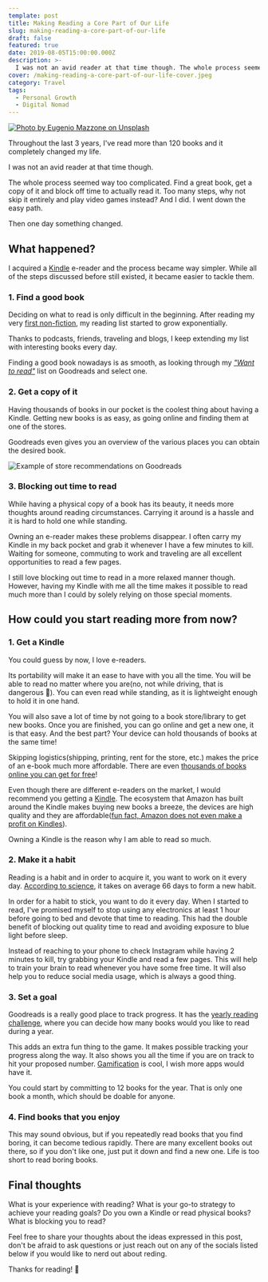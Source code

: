 ```yaml
---
template: post
title: Making Reading a Core Part of Our Life
slug: making-reading-a-core-part-of-our-life
draft: false
featured: true
date: 2019-08-05T15:00:00.000Z
description: >-
  I was not an avid reader at that time though. The whole process seemed way too complicated. Find a great book, get a copy of it and block off time to actually read it. Too many steps, why not skip it?
cover: /making-reading-a-core-part-of-our-life-cover.jpeg
category: Travel
tags:
  - Personal Growth
  - Digital Nomad
---
```


[![Photo by Eugenio Mazzone on Unsplash](/making-reading-a-core-part-of-our-life-cover.jpeg)](https://unsplash.com/@eugi1492?utm_source=unsplash&utm_medium=referral&utm_content=creditCopyText)

Throughout the last 3 years, I've read more than 120 books and it completely changed my life.

I was not an avid reader at that time though.

The whole process seemed way too complicated. Find a great book, get a copy of it and block off time to actually read it. Too many steps, why not skip it entirely and play video games instead? And I did. I went down the easy path.

Then one day something changed.

## What happened?

I acquired a [Kindle](https://amzn.to/2JOiofh) e-reader and the process became way simpler. While all of the steps discussed before still existed, it became easier to tackle them.

### 1\. Find a good book

Deciding on what to read is only difficult in the beginning. After reading my very [first non-fiction](https://www.goodreads.com/book/show/35210.How_to_Talk_to_Anyone), my reading list started to grow exponentially.

Thanks to podcasts, friends, traveling and blogs, I keep extending my list with interesting books every day.

Finding a good book nowadays is as smooth, as looking through my [_"Want to read"_](https://www.goodreads.com/review/list/52810400) list on Goodreads and select one.

### 2\. Get a copy of it

Having thousands of books in our pocket is the coolest thing about having a Kindle. Getting new books is as easy, as going online and finding them at one of the stores.

Goodreads even gives you an overview of the various places you can obtain the desired book.

![Example of store recommendations on Goodreads](/goodreads-store-recommendation.png)

### 3\. Blocking out time to read

While having a physical copy of a book has its beauty, it needs more thoughts around reading circumstances. Carrying it around is a hassle and it is hard to hold one while standing.

Owning an e-reader makes these problems disappear. I often carry my Kindle in my back pocket and grab it whenever I have a few minutes to kill. Waiting for someone, commuting to work and traveling are all excellent opportunities to read a few pages.

I still love blocking out time to read in a more relaxed manner though. However, having my Kindle with me all the time makes it possible to read much more than I could by solely relying on those special moments.

## How could you start reading more from now?

### 1\. Get a Kindle

You could guess by now, I love e-readers.

Its portability will make it an ease to have with you all the time. You will be able to read no matter where you are(no, not while driving, that is dangerous 🧐). You can even read while standing, as it is lightweight enough to hold it in one hand.

You will also save a lot of time by not going to a book store/library to get new books. Once you are finished, you can go online and get a new one, it is that easy. And the best part? Your device can hold thousands of books at the same time!

Skipping logistics(shipping, printing, rent for the store, etc.) makes the price of an e-book much more affordable. There are even [thousands of books online you can get for free](https://www.gutenberg.org)!

Even though there are different e-readers on the market, I would recommend you getting a [Kindle](https://amzn.to/2JOiofh). The ecosystem that Amazon has built around the Kindle makes buying new books a breeze, the devices are high quality and they are affordable([fun fact, Amazon does not even make a profit on Kindles](https://www.forbes.com/sites/kellyclay/2012/10/12/amazon-confirms-it-makes-no-profit-on-kindles/#221416136b43)).

Owning a Kindle is the reason why I am able to read so much.

### 2\. Make it a habit

Reading is a habit and in order to acquire it, you want to work on it every day. [According to science](https://bit.ly/2TpuwnG), it takes on average 66 days to form a new habit.

In order for a habit to stick, you want to do it every day. When I started to read, I've promised myself to stop using any electronics at least 1 hour before going to bed and devote that time to reading. This had the double benefit of blocking out quality time to read and avoiding exposure to blue light before sleep.

Instead of reaching to your phone to check Instagram while having 2 minutes to kill, try grabbing your Kindle and read a few pages. This will help to train your brain to read whenever you have some free time. It will also help you to reduce social media usage, which is always a good thing.

### 3\. Set a goal

Goodreads is a really good place to track progress. It has the [yearly reading challenge](https://www.goodreads.com/user_challenges/15219462), where you can decide how many books would you like to read during a year.

This adds an extra fun thing to the game. It makes possible tracking your progress along the way. It also shows you all the time if you are on track to hit your proposed number. [Gamification](https://www.bunchball.com/gamification) is cool, I wish more apps would have it.

You could start by committing to 12 books for the year. That is only one book a month, which should be doable for anyone.

### 4\. Find books that you enjoy

This may sound obvious, but if you repeatedly read books that you find boring, it can become tedious rapidly. There are many excellent books out there, so if you don't like one, just put it down and find a new one. Life is too short to read boring books.

## Final thoughts

What is your experience with reading? What is your go-to strategy to achieve your reading goals? Do you own a Kindle or read physical books? What is blocking you to read?

Feel free to share your thoughts about the ideas expressed in this post, don't be afraid to ask questions or just reach out on any of the socials listed below if you would like to nerd out about reding.

Thanks for reading! 🙏
